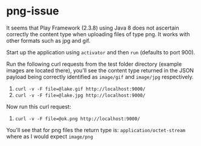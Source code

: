 # png-issue


It seems that Play Framework (2.3.8) using Java 8 does not ascertain correctly the content type when uploading files of type png.  It works with other formats such as jpg and gif.

Start up the application using `activator` and then `run` (defaults to port 900).  

Run the following curl requests from the test folder directory (example images are located there), you'll see the content type returned in the JSON payload being correctly identified as `image/gif` and `image/jpg` respectively.

1. `curl -v -F file=@lake.gif http://localhost:9000/`
2. `curl -v -F file=@lake.jpg http://localhost:9000/`

Now run this curl request:

1.  `curl -v -F file=@ok.png http://localhost:9000/`  

You'll see that for png files the return type is: `application/octet-stream` where as I would expect `image/png` 
